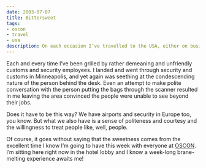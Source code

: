 ```yaml
---
date: 2003-07-07
title: Bittersweet
tags:
- oscon
- travel
- usa
description: On each occasion I’ve travelled to the USA, either on business or for pleasure, I’ve entered the country with a rather bitter taste in my mouth.
---
```



Each and every time I’ve been grilled by rather demeaning and unfriendly customs and security employees. I landed and went through security and customs in Minneapolis, and yet again was seething at the condescending nature of the person behind the desk. Even an attempt to make polite conversation with the person putting the bags through the scanner resulted in me leaving the area convinced the people were unable to see beyond their jobs.

Does it have to be this way? We have airports and security in Europe too, you know. But what we also have is a sense of politeness and courtesy and the willingness to treat people like, well, people.

Of course, it goes without saying that the sweetness comes from the excellent time I know I’m going to have this week with everyone at [OSCON](http://conferences.oreilly.com/oscon/). I’m sitting here right now in the hotel lobby and I know a week-long brane-melting experience awaits me!
